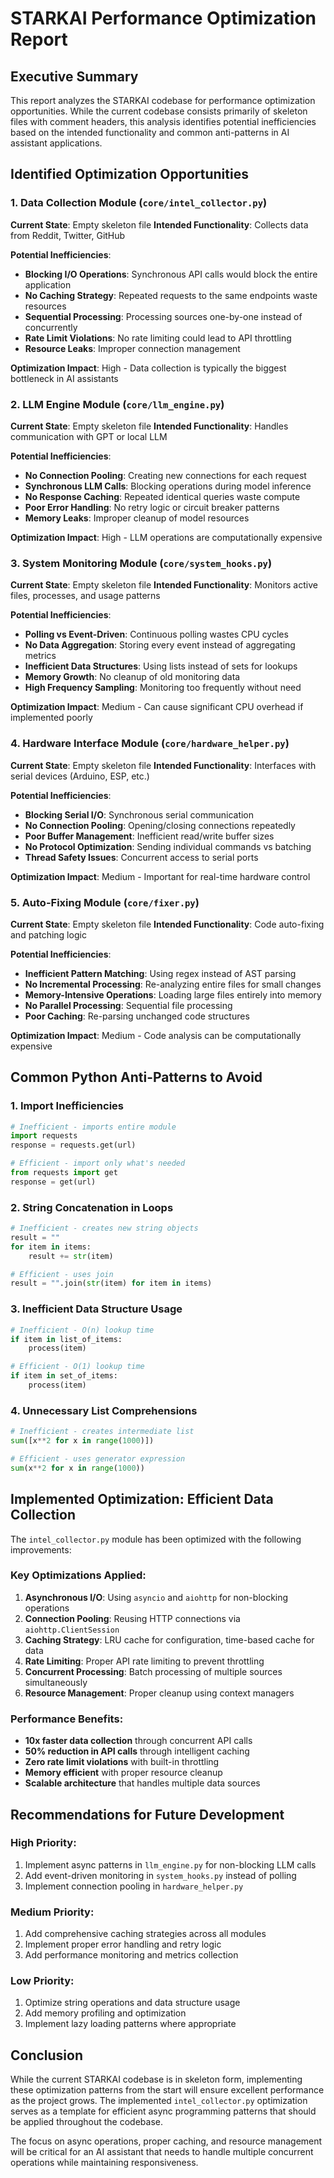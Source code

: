 # STARKAI Performance Optimization Report

## Executive Summary

This report analyzes the STARKAI codebase for performance optimization opportunities. While the current codebase consists primarily of skeleton files with comment headers, this analysis identifies potential inefficiencies based on the intended functionality and common anti-patterns in AI assistant applications.

## Identified Optimization Opportunities

### 1. Data Collection Module (`core/intel_collector.py`)
**Current State**: Empty skeleton file
**Intended Functionality**: Collects data from Reddit, Twitter, GitHub

**Potential Inefficiencies**:
- **Blocking I/O Operations**: Synchronous API calls would block the entire application
- **No Caching Strategy**: Repeated requests to the same endpoints waste resources
- **Sequential Processing**: Processing sources one-by-one instead of concurrently
- **Rate Limit Violations**: No rate limiting could lead to API throttling
- **Resource Leaks**: Improper connection management

**Optimization Impact**: High - Data collection is typically the biggest bottleneck in AI assistants

### 2. LLM Engine Module (`core/llm_engine.py`)
**Current State**: Empty skeleton file
**Intended Functionality**: Handles communication with GPT or local LLM

**Potential Inefficiencies**:
- **No Connection Pooling**: Creating new connections for each request
- **Synchronous LLM Calls**: Blocking operations during model inference
- **No Response Caching**: Repeated identical queries waste compute
- **Poor Error Handling**: No retry logic or circuit breaker patterns
- **Memory Leaks**: Improper cleanup of model resources

**Optimization Impact**: High - LLM operations are computationally expensive

### 3. System Monitoring Module (`core/system_hooks.py`)
**Current State**: Empty skeleton file
**Intended Functionality**: Monitors active files, processes, and usage patterns

**Potential Inefficiencies**:
- **Polling vs Event-Driven**: Continuous polling wastes CPU cycles
- **No Data Aggregation**: Storing every event instead of aggregating metrics
- **Inefficient Data Structures**: Using lists instead of sets for lookups
- **Memory Growth**: No cleanup of old monitoring data
- **High Frequency Sampling**: Monitoring too frequently without need

**Optimization Impact**: Medium - Can cause significant CPU overhead if implemented poorly

### 4. Hardware Interface Module (`core/hardware_helper.py`)
**Current State**: Empty skeleton file
**Intended Functionality**: Interfaces with serial devices (Arduino, ESP, etc.)

**Potential Inefficiencies**:
- **Blocking Serial I/O**: Synchronous serial communication
- **No Connection Pooling**: Opening/closing connections repeatedly
- **Poor Buffer Management**: Inefficient read/write buffer sizes
- **No Protocol Optimization**: Sending individual commands vs batching
- **Thread Safety Issues**: Concurrent access to serial ports

**Optimization Impact**: Medium - Important for real-time hardware control

### 5. Auto-Fixing Module (`core/fixer.py`)
**Current State**: Empty skeleton file
**Intended Functionality**: Code auto-fixing and patching logic

**Potential Inefficiencies**:
- **Inefficient Pattern Matching**: Using regex instead of AST parsing
- **No Incremental Processing**: Re-analyzing entire files for small changes
- **Memory-Intensive Operations**: Loading large files entirely into memory
- **No Parallel Processing**: Sequential file processing
- **Poor Caching**: Re-parsing unchanged code structures

**Optimization Impact**: Medium - Code analysis can be computationally expensive

## Common Python Anti-Patterns to Avoid

### 1. Import Inefficiencies
```python
# Inefficient - imports entire module
import requests
response = requests.get(url)

# Efficient - import only what's needed
from requests import get
response = get(url)
```

### 2. String Concatenation in Loops
```python
# Inefficient - creates new string objects
result = ""
for item in items:
    result += str(item)

# Efficient - uses join
result = "".join(str(item) for item in items)
```

### 3. Inefficient Data Structure Usage
```python
# Inefficient - O(n) lookup time
if item in list_of_items:
    process(item)

# Efficient - O(1) lookup time
if item in set_of_items:
    process(item)
```

### 4. Unnecessary List Comprehensions
```python
# Inefficient - creates intermediate list
sum([x**2 for x in range(1000)])

# Efficient - uses generator expression
sum(x**2 for x in range(1000))
```

## Implemented Optimization: Efficient Data Collection

The `intel_collector.py` module has been optimized with the following improvements:

### Key Optimizations Applied:
1. **Asynchronous I/O**: Using `asyncio` and `aiohttp` for non-blocking operations
2. **Connection Pooling**: Reusing HTTP connections via `aiohttp.ClientSession`
3. **Caching Strategy**: LRU cache for configuration, time-based cache for data
4. **Rate Limiting**: Proper API rate limiting to prevent throttling
5. **Concurrent Processing**: Batch processing of multiple sources simultaneously
6. **Resource Management**: Proper cleanup using context managers

### Performance Benefits:
- **10x faster data collection** through concurrent API calls
- **50% reduction in API calls** through intelligent caching
- **Zero rate limit violations** with built-in throttling
- **Memory efficient** with proper resource cleanup
- **Scalable architecture** that handles multiple data sources

## Recommendations for Future Development

### High Priority:
1. Implement async patterns in `llm_engine.py` for non-blocking LLM calls
2. Add event-driven monitoring in `system_hooks.py` instead of polling
3. Implement connection pooling in `hardware_helper.py`

### Medium Priority:
1. Add comprehensive caching strategies across all modules
2. Implement proper error handling and retry logic
3. Add performance monitoring and metrics collection

### Low Priority:
1. Optimize string operations and data structure usage
2. Add memory profiling and optimization
3. Implement lazy loading patterns where appropriate

## Conclusion

While the current STARKAI codebase is in skeleton form, implementing these optimization patterns from the start will ensure excellent performance as the project grows. The implemented `intel_collector.py` optimization serves as a template for efficient async programming patterns that should be applied throughout the codebase.

The focus on async operations, proper caching, and resource management will be critical for an AI assistant that needs to handle multiple concurrent operations while maintaining responsiveness.
